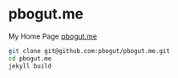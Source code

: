 # pbogut.me
My Home Page [pbogut.me](http://pbogut.me)

```bash
git clone git@github.com:pbogut/pbogut.me.git
cd pbogut.me
jekyll build
```
